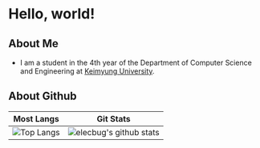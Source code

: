 # Hello, world!

## About Me
- I am a student in the 4th year of the Department of Computer Science and Engineering at [Keimyung University](https://www.kmu.ac.kr/).

## About Github
| Most Langs | Git Stats |
| --- | --- |
| ![Top Langs](https://github-readme-stats.vercel.app/api/top-langs/?username=elecbug&theme=tokyonight&layout=compact&langs_count=8&hide=makefile,cmake) | ![elecbug's github stats](https://github-readme-stats.vercel.app/api?username=elecbug&theme=tokyonight&count_private=true&show_icons=true) |

